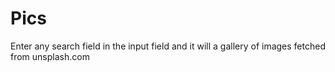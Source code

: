 # Pics

Enter any search field in the input field and it will a gallery of images fetched from unsplash.com
